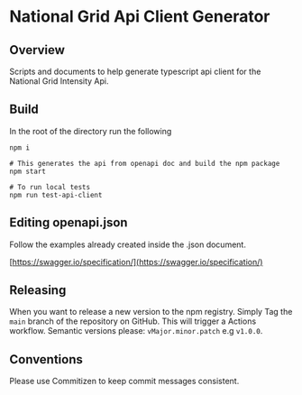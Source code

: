 # National Grid Api Client Generator

## Overview

Scripts and documents to help generate typescript api client for the National Grid Intensity Api.

## Build

In the root of the directory run the following

```
npm i

# This generates the api from openapi doc and build the npm package
npm start

# To run local tests
npm run test-api-client
```

## Editing openapi.json

Follow the examples already created inside the .json document.

[https://swagger.io/specification/](https://swagger.io/specification/)

## Releasing

When you want to release a new version to the npm registry. Simply Tag the `main` branch of the repository on GitHub. This will trigger a Actions workflow.
Semantic versions please: `vMajor.minor.patch` e.g `v1.0.0`.

## Conventions

Please use Commitizen to keep commit messages consistent.
